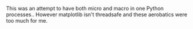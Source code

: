This was an attempt to have both micro and macro in one Python processes..
However matplotlib isn't threadsafe and these aerobatics were too much for me.

